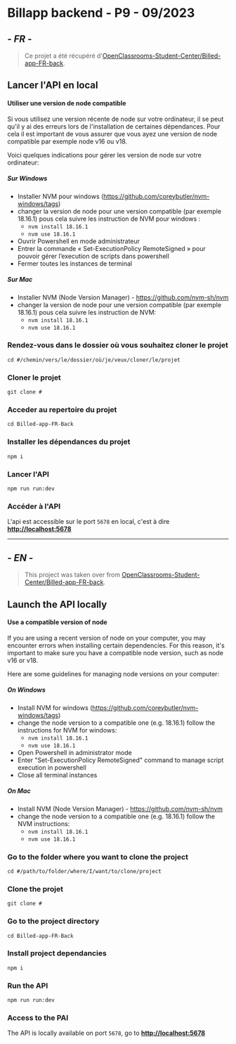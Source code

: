 # Billapp backend - P9 - 09/2023

## - *FR* -

> Ce projet a été récupéré d'[OpenClassrooms-Student-Center/Billed-app-FR-back](https://github.com/OpenClassrooms-Student-Center/Billed-app-FR-back).

## Lancer l'API en local

#### Utiliser une version de node compatible
Si vous utilisez une version récente de node sur votre ordinateur, il se peut qu'il y ai des erreurs lors de l'installation de certaines dépendances. Pour cela il est important de vous assurer que vous ayez une version de node compatible par exemple node v16 ou v18. 

Voici quelques indications pour gérer les version de node sur votre ordinateur: 

##### Sur Windows
- Installer NVM pour windows (https://github.com/coreybutler/nvm-windows/tags)
- changer la version de node pour une version compatible (par exemple 18.16.1) pous cela suivre les instruction de NVM pour windows : 
    - `nvm install 18.16.1`
    - `nvm use 18.16.1`
- Ouvrir Powershell en mode administrateur
- Entrer la commande «  Set-ExecutionPolicy RemoteSigned » pour pouvoir gérer l’execution de scripts dans powershell
- Fermer toutes les instances de terminal

##### Sur Mac
- Installer NVM (Node Version Manager) - https://github.com/nvm-sh/nvm
- changer la version de node pour une version compatible (par exemple 18.16.1) pous cela suivre les instruction de NVM: 
    - `nvm install 18.16.1`
    - `nvm use 18.16.1`

### Rendez-vous dans le dossier où vous souhaitez cloner le projet
```
cd #/chemin/vers/le/dossier/où/je/veux/cloner/le/projet
```

### Cloner le projet
```
git clone #
```

### Acceder au repertoire du projet
```
cd Billed-app-FR-Back
```

### Installer les dépendances du projet
```
npm i
```

### Lancer l'API
```
npm run run:dev
```

### Accéder à l'API

L'api est accessible sur le port `5678` en local, c'est à dire **[http://localhost:5678](http://localhost:5678)**

---

## - *EN* -

> This project was taken over from [OpenClassrooms-Student-Center/Billed-app-FR-back](https://github.com/OpenClassrooms-Student-Center/Billed-app-FR-back).

## Launch the API locally

#### Use a compatible version of node
If you are using a recent version of node on your computer, you may encounter errors when installing certain dependencies. For this reason, it's important to make sure you have a compatible node version, such as node v16 or v18.

Here are some guidelines for managing node versions on your computer:

##### On Windows
- Install NVM for windows (https://github.com/coreybutler/nvm-windows/tags)
- change the node version to a compatible one (e.g. 18.16.1) follow the instructions for NVM for windows: 
    - `nvm install 18.16.1`
    - `nvm use 18.16.1`
- Open Powershell in administrator mode
- Enter "Set-ExecutionPolicy RemoteSigned" command to manage script execution in powershell
- Close all terminal instances

##### On Mac
- Install NVM (Node Version Manager) - https://github.com/nvm-sh/nvm
- change the node version to a compatible one (e.g. 18.16.1) follow the NVM instructions: 
    - `nvm install 18.16.1`
    - `nvm use 18.16.1`

### Go to the folder where you want to clone the project
```
cd #/path/to/folder/where/I/want/to/clone/project
```

### Clone the projet
```
git clone #
```

### Go to the project directory
```
cd Billed-app-FR-Back
```

### Install project dependancies

```
npm i
```

### Run the API

```
npm run run:dev
```

### Access to the PAI

The API is locally available on port `5678`, go to **[http://localhost:5678](http://localhost:5678)**